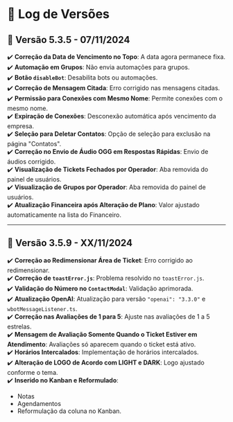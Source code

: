 # 📝 **Log de Versões**

## 🚀 **Versão 5.3.5 - 07/11/2024**

✔️ **Correção da Data de Vencimento no Topo**: A data agora permanece fixa.  
✔️ **Automação em Grupos**: Não envia automações para grupos.  
✔️ **Botão `disableBot`**: Desabilita bots ou automações.  
✔️ **Correção de Mensagem Citada**: Erro corrigido nas mensagens citadas.  
✔️ **Permissão para Conexões com Mesmo Nome**: Permite conexões com o mesmo nome.  
✔️ **Expiração de Conexões**: Desconexão automática após vencimento da empresa.  
✔️ **Seleção para Deletar Contatos**: Opção de seleção para exclusão na página "Contatos".  
✔️ **Correção no Envio de Áudio OGG em Respostas Rápidas**: Envio de áudios corrigido.  
✔️ **Visualização de Tickets Fechados por Operador**: Aba removida do painel de usuários.  
✔️ **Visualização de Grupos por Operador**: Aba removida do painel de usuários.  
✔️ **Atualização Financeira após Alteração de Plano**: Valor ajustado automaticamente na lista do Financeiro.

---

## 🚀 **Versão 3.5.9 - XX/11/2024**

✔️ **Correção ao Redimensionar Área de Ticket**: Erro corrigido ao redimensionar.  
✔️ **Correção de `toastError.js`**: Problema resolvido no `toastError.js`.  
✔️ **Validação do Número no `ContactModal`**: Validação aprimorada.  
✔️ **Atualização OpenAI**: Atualização para versão `"openai": "3.3.0"` e `wbotMessageListener.ts`.  
✔️ **Correção nas Avaliações de 1 para 5**: Ajuste nas avaliações de 1 a 5 estrelas.  
✔️ **Mensagem de Avaliação Somente Quando o Ticket Estiver em Atendimento**: Avaliações só aparecem quando o ticket está ativo.  
✔️ **Horários Intercalados**: Implementação de horários intercalados.  
✔️ **Alteração de LOGO de Acordo com LIGHT e DARK**: Logo ajustado conforme o tema.  
✔️ **Inserido no Kanban e Reformulado**:  
   - Notas  
   - Agendamentos  
   - Reformulação da coluna no Kanban.
